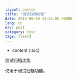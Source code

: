 ```yaml
---
layout: postcn
title: "测试归档功能"
date: 2015-06-08 14:25:00 +0800
lang: cn
nav: post
category: test
tags: [test]
---
```


* content
{:toc}

测试归档功能
<!-- more -->
<p>仅用于测试归档功能。</p>
